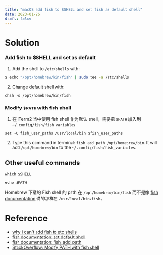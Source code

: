 ```yaml
---
title: "macOS add fish to $SHELL and set fish as default shell"
date: 2023-01-26
draft: false
---
```


# Solution

### Add fish to $SHELL and set as default

1. Add the shell to `/etc/shells` with:

```bash
$ echo "/opt/homebrew/bin/fish" | sudo tee -a /etc/shells
````

2. Change default shell with:

```fish
chsh -s /opt/homebrew/bin/fish
```

### Modify `$PATH` with fish shell

1. 在 iTerm2 当中使用 fish shell 作为默认 shell，需要把 `$PATH` 加入到 `~/.config/fish/fish_variables`

```fish
set -U fish_user_paths /usr/local/bin $fish_user_paths
```

2. Type this command in terminal: `fish_add_path /opt/homebrew/bin`. It will add `/opt/homebrew/bin`  to the `~/.config/fish/fish_variables`.

## Other useful commands

`which $SHELL`

`echo $PATH`

Homebrew 下载的 Fish shell 的 path 在 `/opt/homebrew/bin/fish` 而不是像 [fish documentation](https://fishshell.com/docs/current/index.html#default-shell) 说的那样在 `/usr/local/bin/fish`。

# Reference

- [why i can't add fish to etc shells]([https://unix.stackexchange.com/questions/454604/why-i-cant-add-fish-to-etc-shells](https://unix.stackexchange.com/questions/454604/why-i-cant-add-fish-to-etc-shells))
- [fish documentation: set default shell](https://fishshell.com/docs/current/index.html#default-shell)
- [fish documentation: fish_add_path](https://fishshell.com/docs/current/cmds/fish_add_path.html)
- [StackOverflow: Modify PATH with fish shell](https://stackoverflow.com/questions/26208231/modifying-path-with-fish-shell)